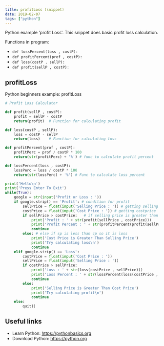 ```yaml
---
title: profitLoss (snippet)
date: 2019-02-07
tags: ["python"]
---
```

Python example 'profit Loss'. This snippet does basic profit loss calculation.

Functions in program: 
* `def lossPercent(loss , costP):`
* `def profitPercent(prof , costP):`
* `def loss(costP , sellP):`
* `def profit(sellP , costP):`

## profitLoss

Python beginners example: profitLoss

```python
# Profit Loss Calculator

def profit(sellP , costP):
    profit = sellP - costP
    return(profit)  # Function for calculating profit

def loss(costP , sellP):
    loss = costP - sellP
    return(loss)    # Function for calculating loss

def profitPercent(prof , costP):
    profitPerc = prof / costP * 100
    return(str(profitPerc) + '%') # func to calculate profit percent

def lossPercent(loss , costP):
    lossPerc = loss / costP * 100
    return(str(lossPerc) + '%') # Func to calculate loss percent

print('Hello\n')
print('Press Enter To Exit')
while(True):
    google = str(input('Profit or Loss : '))
    if google.strip() == 'Profit': # condition for profit
        sellPrice = float(input('Selling Price : ')) # getting selling price
        costPrice = float(input('Cost Price : ')) # getting costprice
        if sellPrice > costPrice:   # if selling price is greater than cp
            print('Profit : ' + str(profit(sellPrice , costPrice)))
            print('Profit Percent : ' + str(profitPercent(profit(sellPrice , costPrice) , costPrice)))
            continue
        else: # else if sp is less than cp so it is loss
            print('Cost Price is Greater Than Selling Price')
            print('Try calculating loss\n')
            continue
    elif google.strip() == 'Loss':
        costPrice = float(input('Cost Price : '))
        sellPrice = float(input('Selling Price : '))
        if costPrice > sellPrice:
            print('Loss : ' + str(loss(costPrice , sellPrice)))
            print('Loss Percent : ' + str(lossPercent(loss(costPrice , sellPrice) , costPrice)))
            continue
        else:
            print('Selling Price is Greater Than Cost Price')
            print('Try calculating profit\n')
            continue
    else:
        quit()


```

## Useful links

- Learn Python: https://pythonbasics.org
- Download Python: https://python.org
